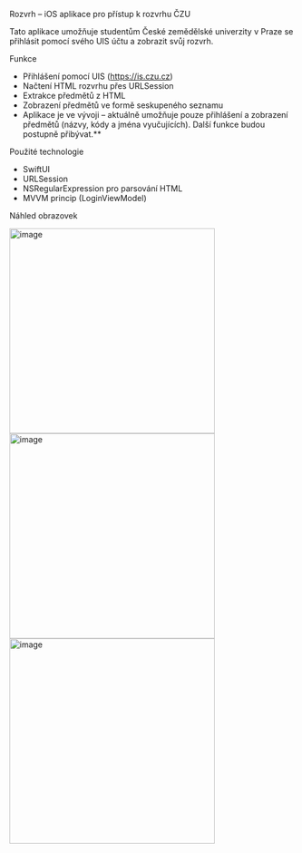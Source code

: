 Rozvrh – iOS aplikace pro přístup k rozvrhu ČZU

Tato aplikace umožňuje studentům České zemědělské univerzity v Praze se přihlásit pomocí svého UIS účtu a zobrazit svůj rozvrh.

Funkce

- Přihlášení pomocí UIS (https://is.czu.cz)
- Načtení HTML rozvrhu přes URLSession
- Extrakce předmětů z HTML
- Zobrazení předmětů ve formě seskupeného seznamu
- Aplikace je ve vývoji – aktuálně umožňuje pouze přihlášení a zobrazení předmětů (názvy, kódy a jména vyučujících). Další funkce budou postupně přibývat.**


Použité technologie

- SwiftUI
- URLSession
- NSRegularExpression pro parsování HTML
- MVVM princip (LoginViewModel)

Náhled obrazovek

<img width="362" alt="image" src="https://github.com/user-attachments/assets/6e7df616-91d8-4e9c-962f-599e27f81da3" />
<img width="362" alt="image" src="https://github.com/user-attachments/assets/43302255-d479-4341-9e75-10e94e44bdc9" />
<img width="362" alt="image" src="https://github.com/user-attachments/assets/15552f22-76f7-4d9d-9eae-27a552d00ad4" />
